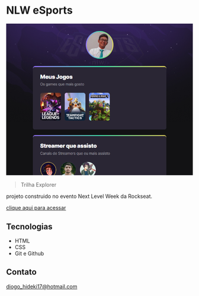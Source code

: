 # NLW eSports 

![preview](./.github/preview.png)


> Trilha Explorer

projeto construido no evento Next Level Week da Rockseat.

[clique aqui para acessar](https://https://diogohideki1.github.io/works/nlw/)

## Tecnologias

- HTML
- CSS
- Git e Github

## Contato

diogo_hideki17@hotmail.com